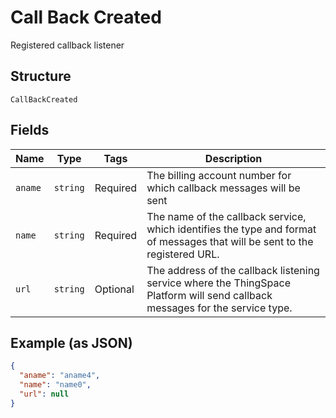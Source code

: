 
# Call Back Created

Registered callback listener

## Structure

`CallBackCreated`

## Fields

| Name | Type | Tags | Description |
|  --- | --- | --- | --- |
| `aname` | `string` | Required | The billing account number for which callback messages will be sent |
| `name` | `string` | Required | The name of the callback service, which identifies the type and format of messages that will be sent to the registered URL. |
| `url` | `string` | Optional | The address of the callback listening service where the ThingSpace Platform will send callback messages for the service type. |

## Example (as JSON)

```json
{
  "aname": "aname4",
  "name": "name0",
  "url": null
}
```

